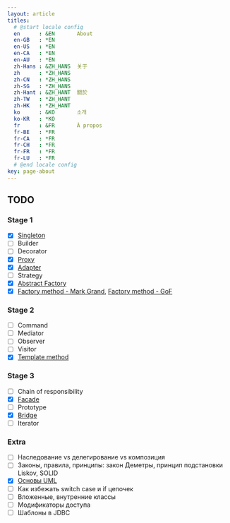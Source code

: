 ```yaml
---
layout: article
titles:
  # @start locale config
  en      : &EN       About
  en-GB   : *EN
  en-US   : *EN
  en-CA   : *EN
  en-AU   : *EN
  zh-Hans : &ZH_HANS  关于
  zh      : *ZH_HANS
  zh-CN   : *ZH_HANS
  zh-SG   : *ZH_HANS
  zh-Hant : &ZH_HANT  關於
  zh-TW   : *ZH_HANT
  zh-HK   : *ZH_HANT
  ko      : &KO       소개
  ko-KR   : *KO
  fr      : &FR       À propos
  fr-BE   : *FR
  fr-CA   : *FR
  fr-CH   : *FR
  fr-FR   : *FR
  fr-LU   : *FR
  # @end locale config
key: page-about
---
```


## TODO
### Stage 1
- [x] [Singleton](/2021/01/30/singleton.html)
- [ ] Builder
- [ ] Decorator
- [x] [Proxy](/2021/04/26/proxy.html)
- [x] [Adapter](/2021/01/24/adapter.html)
- [ ] Strategy
- [x] [Abstract Factory](/2021/02/23/abstract-factory.html)
- [x] [Factory method - Mark Grand](/2021/02/28/factory-method-mark-grand.html), [Factory method - GoF](/2021/03/01/factory-method-gof.html)
### Stage 2
- [ ] Command
- [ ] Mediator
- [ ] Observer
- [ ] Visitor
- [x] [Template method](/2021/01/26/template-method.html)
### Stage 3
- [ ] Chain of responsibility
- [x] [Facade](/2021/04/11/facade.html)
- [ ] Prototype
- [x] [Bridge](/2021/03/21/bridge.html)
- [ ] Iterator
### Extra
- [ ] Наследование vs делегирование vs композиция
- [ ] Законы, правила, принципы: закон Деметры, принцип подстановки Liskov, SOLID
- [x] [Основы UML](/2021/01/23/uml-associations.html)
- [ ] Как избежать switch case и if цепочек
- [ ] Вложенные, внутренние классы
- [ ] Модификаторы доступа
- [ ] Шаблоны в JDBC
